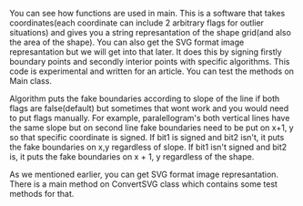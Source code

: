 You can see how functions are used in main. This is a software that takes coordinates(each coordinate can include 2 arbitrary flags for outlier situations) and gives you a string represantation of the shape grid(and also the area of the shape). You can also get the SVG format image represantation but we will get into that later.
It does this by signing firstly boundary points and secondly interior points with specific algorithms. This code is experimental and written for an article. You can test the methods on Main class.

Algorithm puts the fake boundaries according to slope of the line if both flags are false(default) but sometimes that wont work and you would need to put flags manually. For example, paralellogram's both vertical lines have the same slope but on second line fake boundaries need to be put on x+1, y so that specific coordinate is signed. If bit1 is signed and bit2 isn't, it puts the fake boundaries on x,y regardless of slope. If bit1 isn't signed and bit2 is, it puts the fake boundaries on x + 1, y regardless of the shape.

As we mentioned earlier, you can get SVG format image represantation. There is a main method on ConvertSVG class which contains some test methods for that.
